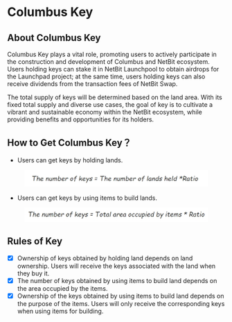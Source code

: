 # Columbus Key

## About Columbus Key

Columbus Key plays a vital role, promoting users to actively participate in the construction and development of Columbus and NetBit ecosystem. Users holding keys can stake it in NetBit Launchpool to obtain airdrops for the Launchpad project; at the same time, users holding keys can also receive dividends from the transaction fees of NetBit Swap.&#x20;

The total supply of keys will be determined based on the land area. With its fixed total supply and diverse use cases, the goal of key is to cultivate a vibrant and sustainable economy within the NetBit ecosystem, while providing benefits and opportunities for its holders.

## How to Get Columbus Key？

* Users can get keys by holding lands.

<figure><img src="../.gitbook/assets/key-LAND.png" alt="" width="506"><figcaption></figcaption></figure>

* Users can get keys by using items to build lands.

<figure><img src="../.gitbook/assets/key- iterms.png" alt="" width="512"><figcaption></figcaption></figure>

## Rules of Key

* [x] Ownership of keys obtained by holding land depends on land ownership. Users will receive the keys associated with the land when they buy it.
* [x] The number of keys obtained by using items to build land depends on the area occupied by the items.
* [x] Ownership of the keys obtained by using items to build land depends on the purpose of the items. Users will only receive the corresponding keys when using items for building.
